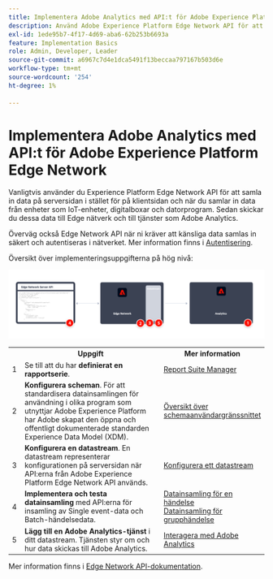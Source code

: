 ```yaml
---
title: Implementera Adobe Analytics med API:t för Adobe Experience Platform Edge Network
description: Använd Adobe Experience Platform Edge Network API för att skicka data till Adobe Analytics.
exl-id: 1ede95b7-4f17-4d69-aba6-62b253b6693a
feature: Implementation Basics
role: Admin, Developer, Leader
source-git-commit: a6967c7d4e1dca5491f13beccaa797167b503d6e
workflow-type: tm+mt
source-wordcount: '254'
ht-degree: 1%

---
```


# Implementera Adobe Analytics med API:t för Adobe Experience Platform Edge Network

Vanligtvis använder du Experience Platform Edge Network API för att samla in data på serversidan i stället för på klientsidan och när du samlar in data från enheter som IoT-enheter, digitalboxar och datorprogram. Sedan skickar du dessa data till Edge nätverk och till tjänster som Adobe Analytics.

Överväg också Edge Network API när ni kräver att känsliga data samlas in säkert och autentiseras i nätverket. Mer information finns i [Autentisering](https://experienceleague.adobe.com/docs/experience-platform/edge-network-server-api/authentication.html).

Översikt över implementeringsuppgifterna på hög nivå:

![Adobe Analytics som använder arbetsflödet för Analytics-tillägget](../../assets/edge-network-server-api-annotated.png)

<table style="width:100%">

<tr>
<th style="width:5%"></th><th style="width:60%"><b>Uppgift</b></th><th style="width:35%"><b>Mer information</b></th>
</tr>

<tr>
<td>1</td>
<td>Se till att du har <b>definierat en rapportserie</b>.</td>
<td><a href="../../../admin/tools/manage-rs/report-suites-admin.md">Report Suite Manager</a></td>
</tr>

<tr>
<td>2</td>
<td><b>Konfigurera scheman</b>. För att standardisera datainsamlingen för användning i olika program som utnyttjar Adobe Experience Platform har Adobe skapat den öppna och offentligt dokumenterade standarden Experience Data Model (XDM).</td>
<td><a href="https://experienceleague.adobe.com/docs/experience-platform/xdm/ui/overview.html">Översikt över schemaanvändargränssnittet</a></td>
</tr>

<tr>
<td>3</td>
<td><b>Konfigurera en datastream</b>. En datastream representerar konfigurationen på serversidan när API:erna från Adobe Experience Platform Edge Network API används.</td>
<td><a href="https://experienceleague.adobe.com/docs/experience-platform/datastreams/configure.html">Konfigurera ett datastream<a></td> 
</tr>

<tr>
<td>4</td>
<td><b>Implementera och testa datainsamling</b> med API:erna för insamling av Single event-data och Batch-händelsedata.</td>
<td><a href="https://experienceleague.adobe.com/docs/experience-platform/edge-network-server-api/data-collection/interactive-data-collection.html">Datainsamling för en händelse</a><br/><a href="https://experienceleague.adobe.com/docs/experience-platform/edge-network-server-api/data-collection/non-interactive-data-collection.html">Datainsamling för grupphändelse</a>
</tr>

<td>5</td>
<td><b>Lägg till en Adobe Analytics-tjänst</b> i ditt datastream. Tjänsten styr om och hur data skickas till Adobe Analytics.</td>
<td><a href="https://experienceleague.adobe.com/docs/experience-platform/edge-network-server-api/interacting-other-adobe-solutions/interacting-adobe-analytics.html">Interagera med Adobe Analytics</a></td>
</tr>


</table>

Mer information finns i [Edge Network API-dokumentation](https://experienceleague.adobe.com/docs/experience-platform/edge-network-server-api/overview.html).

